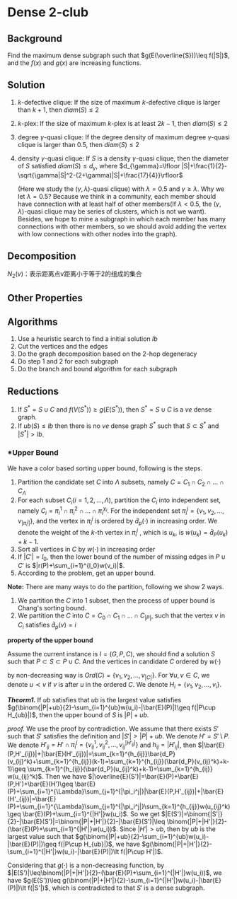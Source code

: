 # Dense 2-club

## Background

Find the maximum dense subgraph such that $g(E(\overline{S}))\leq f(|S|)$, and the $f(x)$ and $g(x)$ are increasing functions.

## Solution

1. $k$-defective clique: If the size of maximum $k$-defective clique is larger than $k+1$, then $diam(S)\leq 2$

2. $k$-plex: If the size of maximum $k$-plex is at least $2k-1$, then $diam(S)\leq 2$

3. degree $\gamma$-quasi clique: If the degree density of maximum degree $\gamma$-quasi clique is larger than $0.5$, then $diam(S)\leq 2$

4. density $\gamma$-quasi clique: If $S$ is a density $\gamma$-quasi clique, then the diameter of $S$ satisfied $diam(S)\leq d_{\gamma}$, where $d_{\gamma}=\lfloor |S|+\frac{1}{2}-\sqrt{\gamma|S|^2-(2+\gamma)|S|+\frac{17}{4}}\rfloor$ 

   (Here we study the $(\gamma, \lambda)$-quasi clique) with $\lambda= 0.5$ and $\gamma \geq \lambda$. Why we let $\lambda=0.5$? Because we think in a community, each member should have connection with at least half of other members(If $\lambda<0.5$, the $(\gamma,\lambda)$-quasi clique may be series of clusters, which is not we want). Besides, we hope to mine a subgraph in which each member has many connections with other members, so we should avoid adding the vertex with low connections with other nodes into the graph).

## Decomposition

$N_2(v)$：表示距离点v距离小于等于2的组成的集合

## Other Properties



## Algorithms

1. Use a heuristic search to find a initial solution $lb$
2. Cut the vertices and the edges
3. Do the graph decomposition based on the 2-hop degeneracy
4. Do step 1 and 2 for each subgraph
5. Do the branch and bound algorithm for each subgraph

## Reductions

1. If $S^*=S\cup C$ and $f(V(S^*))\geq g(E(S^*))$, then $S^*=S\cup C$ is a $ve$ dense graph.
2. If $ub(S)\leq lb$ then there is no $ve$ dense graph $S^*$ such that $S\subset S^*$ and $|S^*|> lb$. 

### *Upper Bound

We have a color based sorting upper bound, following is the steps.

1. Partition the candidate set $C$ into $\Lambda$ subsets, namely $C=C_1\cap C_2\cap...\cap C_{\Lambda}$
2. For each subset $C_i(i=1,2,...,\Lambda)$, partition the $C_i$ into independent set, namely $C_i=\pi_i^1\cap \pi_i^2\cap...\cap \pi_i^{\chi_i}$. For the independent set $\pi_i^j=\{v_1,v_2,...,v_{|\pi_i^j|}\}$, and the vertex in $\pi_i^j$ is ordered by $\bar{d}_p(\cdot)$ in increasing order. We denote the weight of  the $k$-th vertex in $\pi_i^j$ , which is $u_k$, is $w(u_k)=\bar{d}_P(u_k)+k-1$. 
3. Sort all vertices in $C$ by $w(\cdot)$ in increasing order
4. If $|C'|=l_0$, then the lower bound of the number of missing edges in $P\cup C'$ is $|r(P)+\sum_{i=1}^{l_0}w(v_i)|$. 
5. According to the problem, get an upper bound.

**Note:**  There are many ways to do the partition, following we show 2 ways.

1. We partition the $C$ into 1 subset, then the process of upper bound is Chang's sorting bound.
2. We partition the $C$ into $C=C_0\cap C_1\cap ...\cap C_{|P|}$, such that the vertex $v$ in $C_i$ satisfies $\bar{d}_p(v)=i$

**property of the upper bound**

Assume the current instance is $I=(G,P,C)$, we should find a solution $S$ such that $P\subset S\subset P\cup C$. And the vertices in candidate $C$ ordered by $w(\cdot)$

by non-decreasing way is $Ord(C)=\{v_1,v_2,...,v_{|C|}\}$. For $\forall u,v\in C$, we denote $u\prec v$ if $v$ is after $u$ in the ordered $C$. We denote $H_i=\{v_1,v_2,...,v_i\}$.

***Theorm1.***   If $ub$ satisfies that $ub$ is the largest value satisfies $g(\binom{|P|+ub}{2}-\sum_{i=1}^{ub}w(u_i)-|\bar{E}(P)|)\geq f(|P\cup H_{ub}|)$, then the upper bound of $S$ is $|P|+ub$.

*proof.* We use the proof by contradiction. We assume that there exists $S'$ such that $S'$ satisfies the definition and $|S'|> |P|+ub$. We denote $H'=S'\setminus P$. We denote $H'_{ij}=H'\cap \pi_i^j=\{v_{ij}^1,v_{ij}^2,...,v_{ij}^{|H'_{ij}|}\}$ and $h_{ij}=|H'_{ij}|$, then $|\bar{E}(P,H'_{ij})|+|\bar{E}(H'_{ij})|=\sum_{k=1}^{h_{ij}}\bar{d_P}(v_{ij}^k)+\sum_{k=1}^{h_{ij}}(k-1)=\sum_{k=1}^{h_{ij}}(\bar{d_P}(v_{ij}^k)+k-1)\geq \sum_{k=1}^{h_{ij}}(\bar{d_P}(u_{ij}^k)+k-1)=\sum_{k=1}^{h_{ij}} w(u_{ij}^k)$. Then we have  $|\overline{E}(S')|=\bar{E}(P)+\bar{E}(P,H')+\bar{E}(H')\geq \bar{E}(P)+\sum_{i=1}^{\Lambda}\sum_{j=1}^{|\pi_i^j|}|\bar{E}(P,H'_{ij})|+|\bar{E}(H'_{ij})|=\bar{E}(P)+\sum_{i=1}^{\Lambda}\sum_{j=1}^{|\pi_i^j|}\sum_{k=1}^{h_{ij}}w(u_{ij}^k)\geq \bar{E}(P)+\sum_{i=1}^{|H'|}w(u_i)$. So we get $|E(S')|=\binom{|S'|}{2}-|\bar{E}(S')|=\binom{|P|+|H'|}{2}-|\bar{E}(S')|\leq \binom{|P|+|H'|}{2}-(\bar{E}(P)+\sum_{i=1}^{|H'|}w(u_i))$. Since $|H'|>ub$, then by $ub$ is the largest value such that $g(\binom{|P|+ub}{2}-\sum_{i=1}^{ub}w(u_i)-|\bar{E}(P)|)\geq f(|P\cup H_{ub}|)$, we have $g(\binom{|P|+|H'|}{2}-\sum_{i=1}^{|H'|}w(u_i)-|\bar{E}(P)|)\lt f(|P\cup H'|)$.

Considering that $g(\cdot)$ is a non-decreasing function, by $|E(S')|\leq\binom{|P|+|H'|}{2}-(\bar{E}(P)+\sum_{i=1}^{|H'|}w(u_i))$, we have $g(E(S'))\leq g(\binom{|P|+|H'|}{2}-\sum_{i=1}^{|H'|}w(u_i)-|\bar{E}(P)|)\lt f(|S'|)$, which is contradicted to that $S'$ is a dense subgraph.
